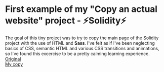 # First example of my "Copy an actual website" project - ⚡Solidity⚡
The goal of this tiny project was to try to copy the main page of the Solidity project with the use of HTML and __Sass__. I've felt as if I've been neglecting basics of CSS, semantic HTML and various CSS transitions and animations, so I've found this excercise to be a pretty calming learning experience.
[Original](https://soliditylang.org/)  
[My copy](https://pepahrebec.github.io/solidityHomepageCopy/)
